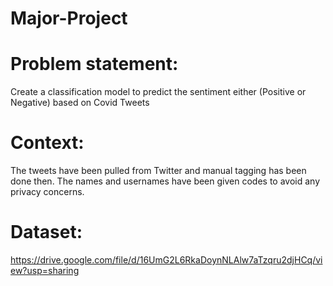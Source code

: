 # <h1> Major-Project </h1>

# Problem statement: 
Create a classification model to predict the sentiment either (Positive or
Negative) based on Covid Tweets

# Context: 
The tweets have been pulled from Twitter and manual tagging has been done then.
The names and usernames have been given codes to avoid any privacy concerns.

# Dataset:
 https://drive.google.com/file/d/16UmG2L6RkaDoynNLAlw7aTzqru2djHCq/view?usp=sharing